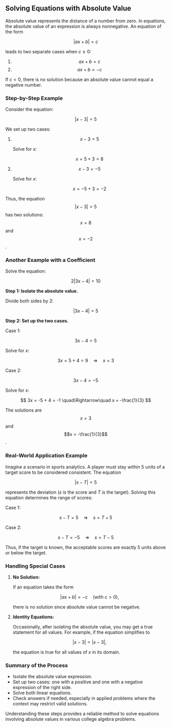## Solving Equations with Absolute Value

Absolute value represents the distance of a number from zero. In equations, the absolute value of an expression is always nonnegative. An equation of the form

$$
|ax+b|=c
$$

leads to two separate cases when $c \geq 0$:

1. $$ ax + b = c $$
2. $$ ax + b = -c $$

If $c < 0$, there is no solution because an absolute value cannot equal a negative number.

### Step-by-Step Example

Consider the equation:

$$
|x - 3| = 5
$$

We set up two cases:

1. $$ x - 3 = 5 $$

   Solve for $x$:
   
   $$
   x = 5 + 3 = 8
   $$

2. $$ x - 3 = -5 $$

   Solve for $x$:
   
   $$
   x = -5 + 3 = -2
   $$

Thus, the equation $$|x-3|=5$$ has two solutions: $$x=8$$ and $$x=-2$$.

### Another Example with a Coefficient

Solve the equation:

$$
2|3x - 4| = 10
$$

**Step 1: Isolate the absolute value.**

Divide both sides by 2:

$$
|3x - 4| = 5
$$

**Step 2: Set up the two cases.**

Case 1:

$$
3x - 4 = 5
$$

Solve for $x$:

$$
3x = 5 + 4 = 9 \quad\Rightarrow\quad x = 3
$$

Case 2:

$$
3x - 4 = -5
$$

Solve for $x$:

$$
3x = -5 + 4 = -1 \quad\Rightarrow\quad x = -\frac{1}{3}
$$

The solutions are $$x = 3$$ and $$x = -\frac{1}{3}$$.

### Real-World Application Example

Imagine a scenario in sports analytics. A player must stay within 5 units of a target score to be considered consistent. The equation

$$
|s - T| = 5
$$

represents the deviation ($s$ is the score and $T$ is the target). Solving this equation determines the range of scores:

Case 1:

$$
 s - T = 5 \quad\Rightarrow\quad s = T + 5
$$

Case 2:

$$
 s - T = -5 \quad\Rightarrow\quad s = T - 5
$$

Thus, if the target is known, the acceptable scores are exactly 5 units above or below the target.

### Handling Special Cases

1. **No Solution:**

   If an equation takes the form

   $$
   |ax + b| = -c \quad(\text{with } c > 0),
   $$

   there is no solution since absolute value cannot be negative.

2. **Identity Equations:**

   Occasionally, after isolating the absolute value, you may get a true statement for all values. For example, if the equation simplifies to

   $$
   |x - 3| = |x - 3|,
   $$

   the equation is true for all values of $x$ in its domain.

### Summary of the Process

- Isolate the absolute value expression.
- Set up two cases: one with a positive and one with a negative expression of the right side.
- Solve both linear equations.
- Check answers if needed, especially in applied problems where the context may restrict valid solutions.

Understanding these steps provides a reliable method to solve equations involving absolute values in various college algebra problems.